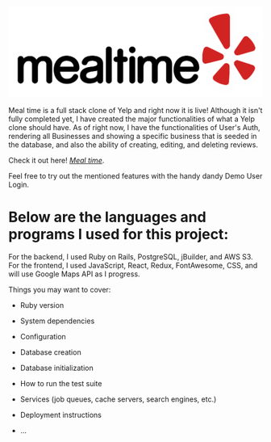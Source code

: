 ![MTIME](https://github.com/lijasontse/Mealtime/blob/main/app/assets/images/mtlogo1.png)

Meal time is a full stack clone of Yelp and right now it is live! Although it isn't fully completed yet, I have created the major functionalities of what a Yelp clone should have. As of right now, I have the functionalities of User's Auth, rendering all Businesses and showing a specific business that is seeded in the database, and also the ability of creating, editing, and deleting reviews. 

Check it out here! [_Meal time_](https://meal-time-jason.herokuapp.com/#/). 

Feel free to try out the mentioned features with the handy dandy Demo User Login.

# Below are the languages and programs I used for this project: 
For the backend, I used Ruby on Rails, PostgreSQL, jBuilder, and AWS S3.\
For the frontend, I used JavaScript, React, Redux, FontAwesome, CSS, and will use Google Maps API as I progress. 

Things you may want to cover:

* Ruby version

* System dependencies

* Configuration

* Database creation

* Database initialization

* How to run the test suite

* Services (job queues, cache servers, search engines, etc.)

* Deployment instructions

* ...
